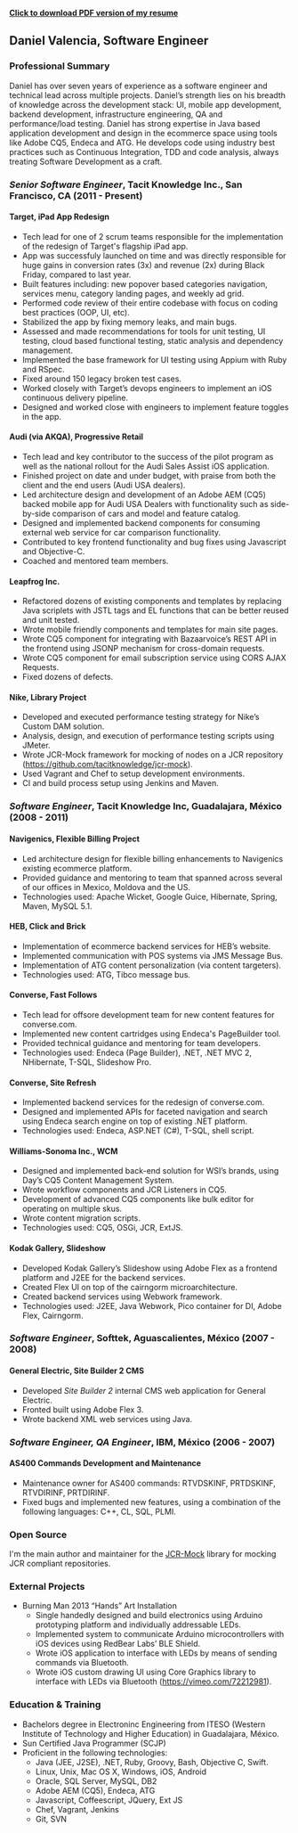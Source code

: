 **[Click to download PDF version of my resume](/daniel-valencia-resume.pdf)**

## Daniel Valencia, Software Engineer

### Professional Summary  

Daniel has over seven years of experience as a software engineer and technical lead across multiple projects. Daniel’s strength lies on his breadth of knowledge across the development stack:  UI, mobile app development, backend development, infrastructure engineering, QA and performance/load testing.  Daniel has strong expertise in Java based application development and design in the ecommerce space using tools like Adobe CQ5, Endeca and ATG.  He develops code using industry best practices such as Continuous Integration, TDD and code analysis, always treating Software Development as a craft. 

### *Senior Software Engineer*, Tacit Knowledge Inc., San Francisco, CA (2011 - Present)

#### Target, iPad App Redesign
- Tech lead for one of 2 scrum teams responsible for the implementation of the redesign of Target's flagship iPad app.
- App was successfuly launched on time and was directly responsible for huge gains in conversion rates (3x) and revenue (2x) during Black Friday, compared to last year.
- Built features including: new popover based categories navigation, services menu, category landing pages, and weekly ad grid.
- Performed code review of their entire codebase with focus on coding best practices (OOP, UI, etc).  
- Stabilized the app by fixing memory leaks, and main bugs.
- Assessed and made recommendations for tools for unit testing, UI testing, cloud based functional testing, static analysis and dependency management. 
- Implemented the base framework for UI testing using Appium with Ruby and RSpec.
- Fixed around 150 legacy broken test cases.
- Worked closely with Target’s devops engineers to implement an iOS continuous delivery pipeline.
- Designed and worked close with engineers to implement feature toggles in the app.

#### Audi (via AKQA), Progressive Retail 
- Tech lead and key contributor to the success of the pilot program as well as the national rollout for the Audi Sales Assist iOS application.
- Finished project on date and under budget, with praise from both the client and the end users (Audi USA dealers).
- Led architecture design and development of an Adobe AEM (CQ5) backed mobile app for Audi USA Dealers with functionality such as side-by-side comparison of cars and model and feature catalog. 
- Designed and implemented backend components for consuming external web service for car comparison functionality.
- Contributed to key frontend functionality and bug fixes using Javascript and Objective-C.
- Coached and mentored team members.

#### Leapfrog Inc. 
- Refactored dozens of existing components and templates by replacing Java scriplets with JSTL tags and EL functions that can be better reused and unit tested.
- Wrote mobile friendly components and templates for main site pages.
- Wrote CQ5 component for integrating with Bazaarvoice’s REST API in the frontend using JSONP mechanism for cross-domain requests.
- Wrote CQ5 component for email subscription service using CORS AJAX Requests.
- Fixed dozens of defects.

#### Nike, Library Project
- Developed and executed performance testing strategy for Nike’s Custom DAM solution.
- Analysis, design, and execution of performance testing scripts using JMeter.
- Wrote JCR-Mock framework for mocking of nodes on a JCR repository (https://github.com/tacitknowledge/jcr-mock).
- Used Vagrant and Chef to setup development environments.
- CI and build process setup using Jenkins and Maven.

### *Software Engineer*, Tacit Knowledge Inc, Guadalajara, México (2008 - 2011)

#### Navigenics, Flexible Billing Project
- Led architecture design for flexible billing enhancements to Navigenics existing ecommerce platform.
- Provided guidance and mentoring to team that spanned across several of our offices in Mexico, Moldova and the US.
- Technologies used:  Apache Wicket, Google Guice, Hibernate, Spring, Maven, MySQL 5.1.  

#### HEB, Click and Brick
- Implementation of ecommerce backend services for HEB’s website.
- Implemented communication with POS systems via JMS Message Bus.
- Implementation of ATG content personalization (via content targeters).
- Technologies used: ATG, Tibco message bus.  

#### Converse, Fast Follows
- Tech lead for offsore development team for new content features for converse.com.
- Implemented new content cartridges using Endeca's PageBuilder tool.
- Provided technical guidance and mentoring for team developers.
- Technologies used: Endeca (Page Builder), .NET, .NET MVC 2, NHibernate, T-SQL, Slideshow Pro.  

#### Converse, Site Refresh
- Implemented backend services for the redesign of converse.com.
- Designed and implemented APIs for faceted navigation and search using Endeca search engine on top of existing .NET platform.
- Technologies used: Endeca, ASP.NET (C#), T-SQL, shell script.

#### Williams-Sonoma Inc., WCM
- Designed and implemented back-end solution for WSI’s brands, using Day’s CQ5 Content Management System.
- Wrote workflow components and JCR Listeners in CQ5.
- Development of advanced CQ5 components like bulk editor for operating on multiple skus.
- Wrote content migration scripts.
- Technologies used: CQ5, OSGi, JCR, ExtJS.  

#### Kodak Gallery, Slideshow
- Developed Kodak Gallery’s Slideshow using Adobe Flex as a frontend platform and J2EE for the backend services.
- Created Flex UI on top of the cairngorm microarchitecture.
- Created backend services using Webwork framework.
- Technologies used: J2EE, Java Webwork, Pico container for DI, Adobe Flex, Cairngorm.  

### *Software Engineer*, Softtek, Aguascalientes, México (2007 - 2008)

#### General Electric, Site Builder 2 CMS
- Developed *Site Builder 2* internal CMS web application for General Electric.
- Fronted built using Adobe Flex 3.
- Wrote backend XML web services using Java.

### *Software Engineer, QA Engineer*, IBM, México (2006 - 2007)

#### AS400 Commands Development and Maintenance
- Maintenance owner for AS400 commands: RTVDSKINF, PRTDSKINF, RTVDIRINF, PRTDIRINF.
- Fixed bugs and implemented new features, using a combination of the following languages: C++, CL, SQL, PLMI. 

### Open Source
I'm the main author and maintainer for the [JCR-Mock](https://github.com/tacitknowledge/jcr-mock) library for mocking JCR compliant repositories.  


### External Projects
- Burning Man 2013 “Hands” Art Installation 
    - Single handedly designed and build electronics using Arduino prototyping platform and individually addressable LEDs.
    - Implemented system to communicate Arduino microcontrollers with iOS devices using RedBear Labs’ BLE Shield.
    - Wrote iOS application to interface with LEDs by means of sending commands via Bluetooth.
    - Wrote iOS custom drawing UI using Core Graphics library to interface with LEDs via Bluetooth (https://vimeo.com/72212981).

### Education & Training

- Bachelors degree in Electroninc Engineering from ITESO (Western Institute of Technology and Higher Education) in Guadalajara, México.
- Sun Certified Java Programmer (SCJP)
- Proficient in the following technologies:
    - Java (JEE, J2SE), .NET, Ruby, Groovy, Bash, Objective C, Swift.
    - Linux, Unix, Mac OS X, Windows, iOS, Android
    - Oracle, SQL Server, MySQL, DB2
    - Adobe AEM (CQ5), Endeca, ATG
    - Javascript, Coffeescript, JQuery, Ext JS
    - Chef, Vagrant, Jenkins
    - Git, SVN
